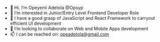 - 👋 Hi, I’m Opeyemi Adetola @Opsyp
- 👀 I’m interested in Junior/Entry Level Frontend Developer Role
- 🌱 I have a good grasp of JavaScript and React Framework to carryout efficient UI development
- 💞️ I’m looking to collaborate on Web and Mobile Apps development
- 📫 I can be reached on: opeadetola@gmail.com

<!---
opsyp/opsyp is a ✨ special ✨ repository because its `README.md` (this file) appears on your GitHub profile.
You can click the Preview link to take a look at your changes.
--->
